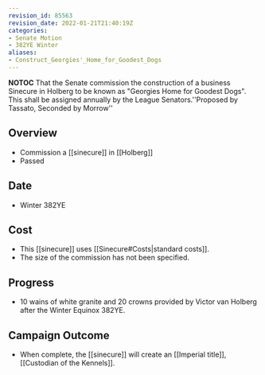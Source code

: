 ```yaml
---
revision_id: 85563
revision_date: 2022-01-21T21:40:19Z
categories:
- Senate Motion
- 382YE Winter
aliases:
- Construct_Georgies'_Home_for_Goodest_Dogs
---
```



__NOTOC__
That the Senate commission the construction of a business Sinecure in Holberg to be known as "Georgies Home for Goodest Dogs". This shall be assigned annually by the League Senators.''Proposed by Tassato, Seconded by Morrow''
## Overview
* Commission a [[sinecure]] in [[Holberg]]
* Passed
## Date
* Winter 382YE
## Cost
* This [[sinecure]] uses [[Sinecure#Costs|standard costs]].
* The size of the commission has not been specified.
## Progress
* 10 wains of white granite and 20 crowns provided by Victor van Holberg after the Winter Equinox 382YE.
## Campaign Outcome
* When complete, the [[sinecure]] will create an [[Imperial title]], [[Custodian of the Kennels]]. 
